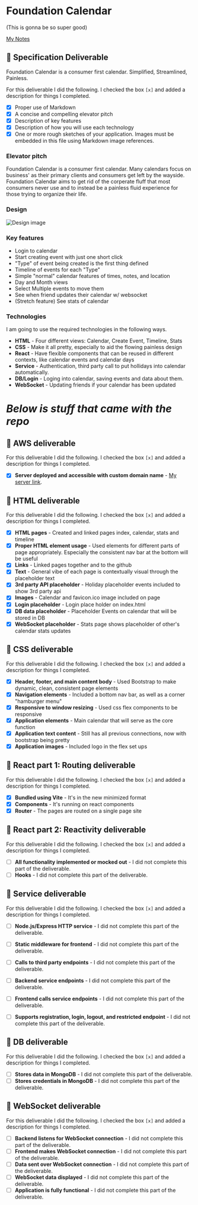 # Foundation Calendar

(This is gonna be so super good)

[My Notes](notes.md)

## 🚀 Specification Deliverable

Foundation Calendar is a consumer first calendar. Simplified, Streamlined, Painless.

For this deliverable I did the following. I checked the box `[x]` and added a description for things I completed.

- [x] Proper use of Markdown
- [x] A concise and compelling elevator pitch
- [x] Description of key features
- [x] Description of how you will use each technology
- [x] One or more rough sketches of your application. Images must be embedded in this file using Markdown image references.

### Elevator pitch

Foundation Calendar is a consumer first calendar. Many calendars focus on business' as their primary clients and consumers get left by the wayside. Foundation Calendar aims to get rid of the corperate fluff that most consumers never use and to instead be a painless fluid experience for those trying to organize their life. 

### Design

![Design image](design.png)

### Key features

- Login to calendar
- Start creating event with just one short click
- "Type" of event being created is the first thing defined
- Timeline of events for each "Type"
- Simple "normal" calendar features of times, notes, and location
- Day and Month views
- Select Multiple events to move them
- See when friend updates their calendar w/ websocket
- (Stretch feature) See stats of calendar

### Technologies

I am going to use the required technologies in the following ways.

- **HTML** - Four different views: Calendar, Create Event, Timeline, Stats
- **CSS** - Make it all pretty, especially to aid the flowing painless design
- **React** - Have flexible components that can be reused in different contexts, like calendar events and calendar days
- **Service** - Authentication, third party call to put hollidays into calendar automatically.
- **DB/Login** - Loging into calendar, saving events and data about them.
- **WebSocket** - Updating friends if your calendar has been updated




# ***Below is stuff that came with the repo***

## 🚀 AWS deliverable

For this deliverable I did the following. I checked the box `[x]` and added a description for things I completed.

- [x] **Server deployed and accessible with custom domain name** - [My server link](https://yourdomainnamehere.click).

## 🚀 HTML deliverable

For this deliverable I did the following. I checked the box `[x]` and added a description for things I completed.

- [x] **HTML pages** - Created and linked pages index, calendar, stats and timeline
- [x] **Proper HTML element usage** - Used elements for different parts of page appropriately. Especially the consistent nav bar at the bottom will be useful
- [x] **Links** - Linked pages together and to the github
- [x] **Text** - General vibe of each page is contextually visual through the placeholder text
- [x] **3rd party API placeholder** - Holiday placeholder events included to show 3rd party api
- [x] **Images** - Calendar and favicon.ico image included on page
- [x] **Login placeholder** - Login place holder on index.html
- [x] **DB data placeholder** - Placeholder Events on calendar that will be stored in DB
- [x] **WebSocket placeholder** - Stats page shows placeholder of other's calendar stats updates

## 🚀 CSS deliverable

For this deliverable I did the following. I checked the box `[x]` and added a description for things I completed.

- [x] **Header, footer, and main content body** - Used Bootstrap to make dynamic, clean, consistent page elements
- [x] **Navigation elements** - Included a bottom nav bar, as well as a corner "hamburger menu"
- [x] **Responsive to window resizing** - Used css flex components to be responsive
- [x] **Application elements** - Main calendar that will serve as the core function
- [x] **Application text content** - Still has all previous connections, now with bootstrap being pretty
- [x] **Application images** - Included logo in the flex set ups

## 🚀 React part 1: Routing deliverable

For this deliverable I did the following. I checked the box `[x]` and added a description for things I completed.

- [x] **Bundled using Vite** - It's in the new minimized format
- [x] **Components** - It's running on react components
- [x] **Router** - The pages are routed on a single page site

## 🚀 React part 2: Reactivity deliverable

For this deliverable I did the following. I checked the box `[x]` and added a description for things I completed.

- [ ] **All functionality implemented or mocked out** - I did not complete this part of the deliverable.
- [ ] **Hooks** - I did not complete this part of the deliverable.

## 🚀 Service deliverable

For this deliverable I did the following. I checked the box `[x]` and added a description for things I completed.

- [ ] **Node.js/Express HTTP service** - I did not complete this part of the deliverable.
- [ ] **Static middleware for frontend** - I did not complete this part of the deliverable.
- [ ] **Calls to third party endpoints** - I did not complete this part of the deliverable.
- [ ] **Backend service endpoints** - I did not complete this part of the deliverable.
- [ ] **Frontend calls service endpoints** - I did not complete this part of the deliverable.
- [ ] **Supports registration, login, logout, and restricted endpoint** - I did not complete this part of the deliverable.


## 🚀 DB deliverable

For this deliverable I did the following. I checked the box `[x]` and added a description for things I completed.

- [ ] **Stores data in MongoDB** - I did not complete this part of the deliverable.
- [ ] **Stores credentials in MongoDB** - I did not complete this part of the deliverable.

## 🚀 WebSocket deliverable

For this deliverable I did the following. I checked the box `[x]` and added a description for things I completed.

- [ ] **Backend listens for WebSocket connection** - I did not complete this part of the deliverable.
- [ ] **Frontend makes WebSocket connection** - I did not complete this part of the deliverable.
- [ ] **Data sent over WebSocket connection** - I did not complete this part of the deliverable.
- [ ] **WebSocket data displayed** - I did not complete this part of the deliverable.
- [ ] **Application is fully functional** - I did not complete this part of the deliverable.
